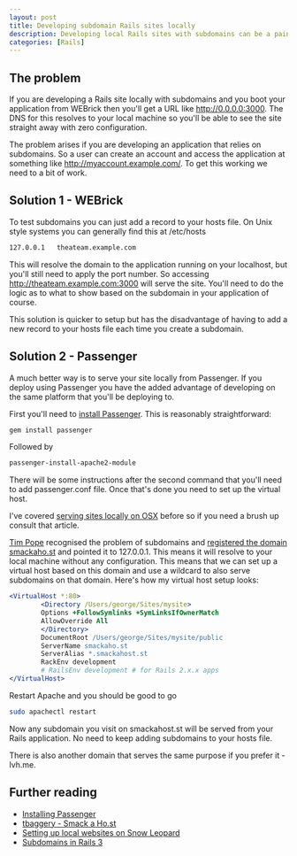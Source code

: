 ```yaml
--- 
layout: post
title: Developing subdomain Rails sites locally
description: Developing local Rails sites with subdomains can be a pain but thanks to a couple of public URLs it can be much simpler.
categories: [Rails]
---
```

## The problem

If you are developing a Rails site locally with subdomains and you boot your application from WEBrick then you'll get a URL like http://0.0.0.0:3000. The DNS for this resolves to your local machine so you'll be able to see the site straight away with zero configuration. 

The problem arises if you are developing an application that relies on subdomains. So a user can create an account and access the application at something like http://myaccount.example.com/. To get this working we need to a bit of work. 

## Solution 1 - WEBrick  

To test subdomains you can just add a record to your hosts file. On Unix style systems you can generally find this at /etc/hosts

``` bash 
127.0.0.1   theateam.example.com
```

This will resolve the domain to the application running on your localhost, but you'll still need to apply the port number. So accessing http://theateam.example.com:3000 will serve the site. You'll need to do the logic as to what to show based on the subdomain in your application of course. 

This solution is quicker to setup but has the disadvantage of having to add a new record to your hosts file each time you create a subdomain.

## Solution 2 - Passenger

A much better way is to serve your site locally from Passenger. If you deploy using Passenger you have the added advantage of developing on the same platform that you'll be deploying to. 

First you'll need to [install Passenger][1]. This is reasonably straightforward:

``` bash 
gem install passenger
```

Followed by 

``` bash 
passenger-install-apache2-module
```

There will be some instructions after the second command that you'll need to add passenger.conf file. Once that's done you need to set up the virtual host.

I've covered [serving sites locally on OSX][2] before so if you need a brush up consult that article. 

[Tim Pope][4] recognised the problem of subdomains and [registered the domain smackaho.st][3] and pointed it to 127.0.0.1. This means it will resolve to your local machine without any configuration. This means that we can set up a virtual host based on this domain and use a wildcard to also serve subdomains on that domain. Here's how my virtual host setup looks:

``` apache 
<VirtualHost *:80>
        <Directory /Users/george/Sites/mysite>
        Options +FollowSymlinks +SymLinksIfOwnerMatch
        AllowOverride All
        </Directory>
        DocumentRoot /Users/george/Sites/mysite/public 
        ServerName smackaho.st
        ServerAlias *.smackahost.st
        RackEnv development 
        # RailsEnv development # for Rails 2.x.x apps
</VirtualHost>
```

Restart Apache and you should be good to go

``` bash 
sudo apachectl restart
```

Now any subdomain you visit on smackahost.st will be served from your Rails application. No need to keep adding subdomains to your hosts file. 

There is also another domain that serves the same purpose if you prefer it - lvh.me.

## Further reading

* [Installing Passenger][1]
* [tbaggery - Smack a Ho.st][3]
* [Setting up local websites on Snow Leopard][2]
* [Subdomains in Rails 3][4]

[1]: http://www.modrails.com/install.html
[2]: http://shapeshed.com/journal/setting_up_local_websites_on_snow_leopard/
[3]: http://tbaggery.com/2010/03/04/smack-a-ho-st.html
[4]: http://railscasts.com/episodes/221-subdomains-in-rails-3
[4]: http://tbaggery.com/
	
